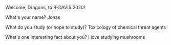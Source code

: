 Welcome, Dragons, to R-DAVIS 2020! 

What's your name? 
Jonas

What do you study (or hope to study)?
Toxicology of chemical threat agents

What's one interesting fact about you? 
I love studying mushrooms

